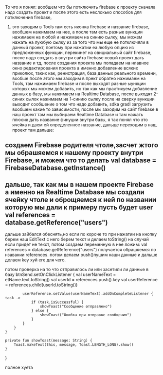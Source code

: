 То что я понял:
вообшем что бы потключить firebase к проекту сначала надо создать проект и после этого есть неслокько 
способов для потключения firebase,
1. это заходим в Tools там есть иконка firebase и название firebase,
вообшем нажимаем на нее, а после там есть разные вункции нажимаем на любой и нажимаем на синию сылку,
мы можем нажать на луюбую сылку из за того что мы еще не потключяли в данный проект,
поетому при нажатии еа любую опцию из предложенных функции, перекинет на овициальный сайт firebase,
после надо создать в внутри сайта firebase новый проект дать название и тд,
после создания проекта мы попадаем на нлавное окно редактирования проекта а именно добавление всяких приколюх,
таких как, ренистрация, база данных реального времени, вообше после этого
мы заходим в прект обратно нажимаем на Tools, там нажимаем firebase и после выходят разные ыункции которых мы можем добавить,
но так как мы практикуем добавление данных в базу, мы нажимаем на Realtime Database,
после выходят 2-синих сылок нажимаем на 1-синию сылку после на сверху вункции выходит сообшение о том что надо добавить,
sdka gradl загрузить вообшем какие то зависимости,
после мы заходим на сайт firebase в наш проект там мы выбираем   Realtime Database и там нажать плюсик дать название финуции внутри базы,
я так понял что это ячейка и даем ей определенное название, дальще переходим в нащ проект там дальше:

создаем Firebase родителя чтоле,засчет жтого мы обрашяемся к нашему проекту внутри Firebase, и можем что то делать
val database = FirebaseDatabase.getInstance()
-------------------------------------------------------------------
дальше, так как мы в нашем проекте Firebase а именно на Realtime Database мы создали ячейку чтоле и оброщяемся к ней по названии 
которую мы дали к примеру пусть будет user
val references = database.getReference("users")
--------------------------------------------------------------------------------------
дальше зайбался обеснять,но если по короче то
при нажатии на кнопку берем наш EditText с него берем текст и делаем toString() на случай если придет не текст,
потом создаем переменную в нее ложим: val references = database.getReference("users") получается обрашяемся по нзавании references.
потом делаем push()пушим наши данные и дальше делаем key хуй еге для чего.

потом проверка на то что отправилось ли или засетили ли данные в базу 
btnSend.setOnClickListener {
            val userNameText = etName.text.toString()
            val userId = references.push().key
            val userReference = references.child(userId.toString())

            userReference.setValue(userNameText).addOnCompleteListener { task ->
                if (task.isSuccessful) {
                    showToast("Сообщение отправлено")
                } else {
                    showToast("Ошибка при отправке сообщения")
                }
            }
        }
    }

    private fun showToast(message: String) {
        Toast.makeText(this, message, Toast.LENGTH_LONG).show()
    }
}






полное хуета 

